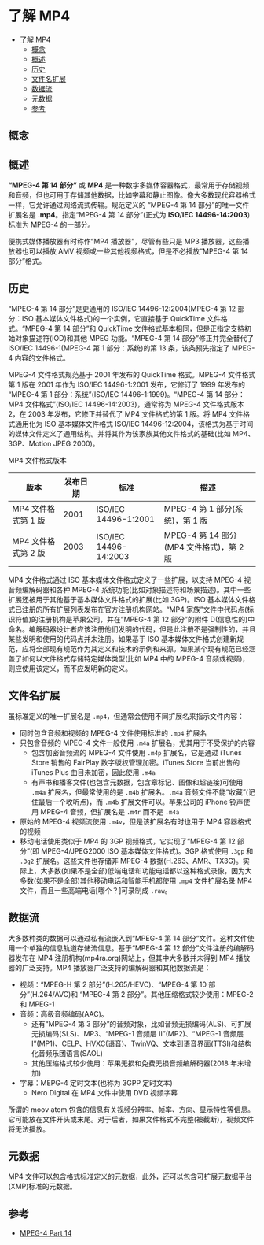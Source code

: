 # 了解 MP4

- [了解 MP4](#了解-mp4)
  - [概念](#概念)
  - [概述](#概述)
  - [历史](#历史)
  - [文件名扩展](#文件名扩展)
  - [数据流](#数据流)
  - [元数据](#元数据)
  - [参考](#参考)

## 概念

## 概述

**“MPEG-4 第 14 部分”** 或 **MP4** 是一种数字多媒体容器格式，最常用于存储视频和音频，但也可用于存储其他数据，比如字幕和静止图像。像大多数现代容器格式一样，它允许通过网络流式传输。规范定义的 “MPEG-4 第 14 部分”的唯一文件扩展名是 **.mp4**。指定“MPEG-4 第 14 部分”(正式为 **ISO/IEC 14496-14:2003**) 标准为 MPEG-4 的一部分。

便携式媒体播放器有时称作“MP4 播放器”，尽管有些只是 MP3 播放器，这些播放器也可以播放 AMV 视频或一些其他视频格式，但是不必播放“MPEG-4 第 14 部分”格式。

## 历史

“MPEG-4 第 14 部分”是更通用的 ISO/IEC 14496-12:2004(MPEG-4 第 12 部分：ISO 基本媒体文件格式)的一个实例，它直接基于 QuickTime 文件格式。“MPEG-4 第 14 部分”和 QuickTime 文件格式基本相同，但是正指定支持初始对象描述符(IOD)和其他 MPEG 功能。“MPEG-4 第 14 部分”修正并完全替代了 ISO/IEC 14496-1(MPEG-4 第 1 部分：系统)的第 13 条，该条预先指定了 MPEG-4 内容的文件格式。

MPEG-4 文件格式规范基于 2001 年发布的 QuickTime 格式。MPEG-4 文件格式第 1 版在 2001 年作为 ISO/IEC 14496-1:2001 发布，它修订了 1999 年发布的 “MPEG-4 第 1 部分：系统”(ISO/IEC 14496-1:1999)。“MPEG-4 第 14 部分：MP4 文件格式”(ISO/IEC 14496-14:2003)，通常称为 MPEG-4 文件格式版本 2，在 2003 年发布，它修正并替代了 MP4 文件格式的第 1 版。将 MP4 文件格式通用化为 ISO 基本媒体文件格式 ISO/IEC 14496-12:2004，该格式为基于时间的媒体文件定义了通用结构。并将其作为该家族其他文件格式的基础(比如 MP4、3GP、Motion JPEG 2000)。

MP4 文件格式版本

| 版本 | 发布日期 | 标准 | 描述 |
| --- | --- | --- | --- |
| MP4 文件格式第 1 版 | 2001 | ISO/IEC 14496-1:2001 | MPEG-4 第 1 部分(系统)，第 1 版 |
| MP4 文件格式第 2 版 | 2003 | ISO/IEC 14496-14:2003 | MPEG-4 第 14 部分(MP4 文件格式)，第 2 版 |

MP4 文件格式通过 ISO 基本媒体文件格式定义了一些扩展，以支持 MPEG-4 视音频编解码器和各种 MPEG-4 系统功能(比如对象描述符和场景描述)。其中一些扩展还被用于其他基于基本媒体文件格式的扩展(比如 3GP)。ISO 基本媒体文件格式已注册的所有扩展列表发布在官方注册机构网站。“MP4 家族”文件中代码点(标识符值)的注册机构是苹果公司，并在“MPEG-4 第 12 部分”的附件 D(信息性的)中命名。编解码器设计者应该注册他们发明的代码，但是此注册不是强制性的，并且某些发明和使用的代码点并未注册。如果基于 ISO 基本媒体文件格式创建新规范，应将全部现有规范作为其定义和技术的示例和来源。如果某个现有规范已经涵盖了如何以文件格式存储特定媒体类型(比如 MP4 中的 MPEG-4 音频或视频)，则应使用该定义，而不应发明新的定义。

## 文件名扩展

虽标准定义的唯一扩展名是 `.mp4`，但通常会使用不同扩展名来指示文件内容：

- 同时包含音频和视频的 MPEG-4 文件使用标准的 `.mp4` 扩展名
- 只包含音频的 MPEG-4 文件一般使用 `.m4a` 扩展名，尤其用于不受保护的内容
  - 包含加密音频流的 MPEG-4 文件使用 `.m4p` 扩展名，它是通过 iTunes Store 销售的 FairPlay 数字版权管理加密。iTunes Store 当前出售的 iTunes Plus 曲目未加密，因此使用 `.m4a`
  - 有声书和播客文件(也包含元数据，包含章标记、图像和超链接)可使用 `.m4a` 扩展名，但最常使用的是 `.m4b` 扩展名。`.m4a` 音频文件不能“收藏”(记住最后一个收听点)，而 `.m4b` 扩展文件可以。苹果公司的 iPhone 铃声使用 MPEG-4 音频，但扩展名是 `.m4r` 而不是 `.m4a`
- 原始的 MPEG-4 视频流使用 `.m4v`，但是该扩展名有时也用于 MP4 容器格式的视频
- 移动电话使用类似于 MP4 的 3GP 视频格式，它实现了“MPEG-4 第 12 部分”(即 MPEG-4/JPEG2000 ISO 基本媒体文件格式)。3GP 格式使用 `.3gp` 和 `.3g2` 扩展名。这些文件也存储非 MPEG-4 数据(H.263、AMR、TX3G)。实际上，大多数(如果不是全部)低端电话和功能电话都以这种格式录像，因为大多数(如果不是全部)其他移动电话和智能手机都使用 `.mp4` 文件扩展名录 MP4 文件，而且一些高端电话[哪个？]可录制成 `.raw`。

## 数据流

大多数种类的数据可以通过私有流嵌入到“MPEG-4 第 14 部分”文件。这种文件使用一个单独的信息轨道存储流信息。基于“MPEG-4 第 12 部分”文件注册的编解码器发布在 MP4 注册机构(mp4ra.org)网站上，但其中大多数并未得到 MP4 播放器的广泛支持。MP4 播放器广泛支持的编解码器和其他数据流是：

- 视频：“MPEG-H 第 2 部分”(H.265/HEVC)、“MPEG-4 第 10 部分”(H.264/AVC)和 “MPEG-4 第 2 部分”。其他压缩格式较少使用：MPEG-2 和 MPEG-1
- 音频：高级音频编码(AAC)。
  - 还有“MPEG-4 第 3 部分”的音频对象，比如音频无损编码(ALS)、可扩展无损编码(SLS)、MP3、“MPEG-1 音频层 II”(MP2)、“MPEG-1 音频层 I”(MP1)、CELP、HVXC(语音)、TwinVQ、文本到语音界面(TTSI)和结构化音频乐团语言(SAOL)
  - 其他压缩格式较少使用：苹果无损和免费无损音频编解码器(2018 年末增加)
- 字幕：MEPG-4 定时文本(也称为 3GPP 定时文本)
  - Nero Digital 在 MP4 文件中使用 DVD 视频字幕

所谓的 moov atom 包含的信息有关视频分辨率、帧率、方向、显示特性等信息。它可能放在文件开头或末尾。对于后者，如果文件格式不完整(被截断)，视频文件将无法播放。

## 元数据

MP4 文件可以包含格式标准定义的元数据，此外，还可以包含可扩展元数据平台(XMP)标准的元数据。

## 参考

- [MPEG-4 Part 14](https://en.wikipedia.org/wiki/MPEG-4_Part_14)
